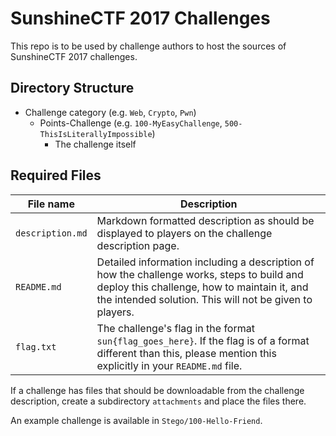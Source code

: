 # SunshineCTF 2017 Challenges

This repo is to be used by challenge authors to host the sources of SunshineCTF 2017 challenges.

## Directory Structure

* Challenge category (e.g. `Web`, `Crypto`, `Pwn`)
   * Points-Challenge (e.g. `100-MyEasyChallenge`, `500-ThisIsLiterallyImpossible`)
     * The challenge itself

## Required Files

| File name         | Description
|-------------------|-------------
| `description.md`  | Markdown formatted description as should be displayed to players on the challenge description page.
| `README.md`       | Detailed information including a description of how the challenge works, steps to build and deploy this challenge, how to maintain it, and the intended solution. This will not be given to players.
| `flag.txt`        | The challenge's flag in the format `sun{flag_goes_here}`. If the flag is of a format different than this, please mention this explicitly in your `README.md` file.

If a challenge has files that should be downloadable from the challenge description, create a subdirectory `attachments` and place the files there.

An example challenge is available in `Stego/100-Hello-Friend`.
